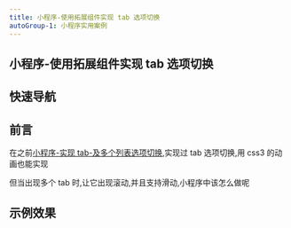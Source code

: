 ```yaml
---
title: 小程序-使用拓展组件实现 tab 选项切换
autoGroup-1: 小程序实用案例
---
```


## 小程序-使用拓展组件实现 tab 选项切换

## 快速导航

<TOC />

<Boxx/>

## 前言

在之前[小程序-实现 tab-及多个列表选项切换](./tab-list-change),实现过 tab 选项切换,用 css3 的动画也能实现

但当出现多个 tab 时,让它出现滚动,并且支持滑动,小程序中该怎么做呢

## 示例效果

<form-tabScroll />

<footer-FooterLink :isShareLink="true" :isDaShang="true" />
<footer-FeedBack />
